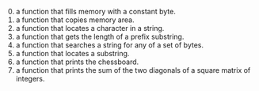 0. a function that fills memory with a constant byte.
1. a function that copies memory area.
2.  a function that locates a character in a string.
3. a function that gets the length of a prefix substring.
4.  a function that searches a string for any of a set of bytes.
5. a function that locates a substring.
6. a function that prints the chessboard.
7. a function that prints the sum of the two diagonals of a square matrix of integers.
